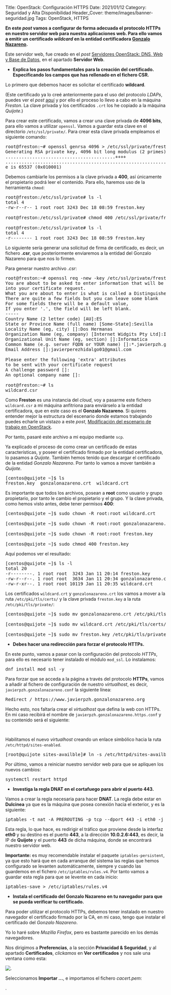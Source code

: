 Title: OpenStack: Configuración HTTPS
Date: 2021/01/12
Category: Seguridad y Alta Disponibilidad
Header_Cover: theme/images/banner-seguridad.jpg
Tags: OpenStack, HTTPS

**En este *post* vamos a configurar de forma adecuada el protocolo HTTPs en nuestro servidor web para nuestra aplicaciones web. Para ello vamos a emitir un certificado *wildcard* en la entidad certificadora [Gonzalo Nazareno](https://blogsaverroes.juntadeandalucia.es/iesgonzalonazareno/).**

Este servidor web, fue creado en el *post* [Servidores OpenStack: DNS, Web y Base de Datos](https://javierpzh.github.io/servidores-openstack-dns-web-y-base-de-datos.html), en el apartado **Servidor Web**.

- **Explica los pasos fundamentales para la creación del certificado. Especificando los campos que has rellenado en el fichero CSR.**

Lo primero que debemos hacer es solicitar el certificado **wildcard**.

(Este certificado ya lo creé anteriormente para el uso del protocolo *LDAPs*, puedes ver el *post* [aquí](https://javierpzh.github.io/ldaps.html) y por ello el proceso lo llevo a cabo en la máquina *Freston*. La clave privada y los certificados `.crt` los he copiado a la máquina *Quijote*.)

Para crear este certificado, vamos a crear una clave privada de **4096 bits**, para ello vamos a utilizar `openssl`. Vamos a guardar esta clave en el directorio `/etc/ssl/private/`. Para crear esta clave privada empleamos el siguiente comando:

<pre>
root@freston:~# openssl genrsa 4096 > /etc/ssl/private/freston.key
Generating RSA private key, 4096 bit long modulus (2 primes)
.........................................++++
...........................................................................................................................++++
e is 65537 (0x010001)
</pre>

Debemos cambiarle los permisos a la clave privada a **400**, así únicamente el propietario podrá leer el contenido. Para ello, haremos uso de la herramienta `chmod`:

<pre>
root@freston:/etc/ssl/private# ls -l
total 4
-rw-r--r-- 1 root root 3243 Dec 18 08:59 freston.key

root@freston:/etc/ssl/private# chmod 400 /etc/ssl/private/freston.key

root@freston:/etc/ssl/private# ls -l
total 4
-r-------- 1 root root 3243 Dec 18 08:59 freston.key
</pre>

Lo siguiente sería generar una solicitud de firma de certificado, es decir, un fichero **.csr**, que posteriormente enviaremos a la entidad del Gonzalo Nazareno para que nos lo firmen.

Para generar nuestro archivo *.csr*:

<pre>
root@freston:~# openssl req -new -key /etc/ssl/private/freston.key -out /root/wildcard.csr
You are about to be asked to enter information that will be incorporated
into your certificate request.
What you are about to enter is what is called a Distinguished Name or a DN.
There are quite a few fields but you can leave some blank
For some fields there will be a default value,
If you enter '.', the field will be left blank.
-----
Country Name (2 letter code) [AU]:ES
State or Province Name (full name) [Some-State]:Sevilla
Locality Name (eg, city) []:Dos Hermanas
Organization Name (eg, company) [Internet Widgits Pty Ltd]:IES Gonzalo Nazareno
Organizational Unit Name (eg, section) []:Informatica
Common Name (e.g. server FQDN or YOUR name) []:*.javierpzh.gonzalonazareno.org
Email Address []:javierperezhidalgo01@gmail.com

Please enter the following 'extra' attributes
to be sent with your certificate request
A challenge password []:
An optional company name []:

root@freston:~# ls
wildcard.csr
</pre>

Como **Freston** es una instancia del *cloud*, voy a pasarme este fichero `wildcard.csr` a mi máquina anfitriona para enviárselo a la entidad certificadora, que en este caso es el **Gonzalo Nazareno**.
Si quieres entender mejor la estructura del escenario donde estamos trabajando puedes echarle un vistazo a este *post*, [Modificación del escenario de trabajo en OpenStack](https://javierpzh.github.io/modificacion-del-escenario-de-trabajo-en-openstack.html).

Por tanto, pasaré este archivo a mi equipo mediante `scp`.

Ya explicado el proceso de como crear un certificado de estas características, y poseer el certificado firmado por la entidad certificadora, lo pasamos a *Quijote*. También hemos tenido que descargar el certificado de la entidad *Gonzalo Nazareno*. Por tanto lo vamos a mover también a *Quijote*.

<pre>
[centos@quijote ~]$ ls
freston.key  gonzalonazareno.crt  wildcard.crt
</pre>

Es importante que todos los archivos, posean a **root** como usuario y grupo propietario, por tanto le cambio el propietario y el grupo. Y la clave privada, como hemos visto antes, debe tener permisos **400**:

<pre>
[centos@quijote ~]$ sudo chown -R root:root wildcard.crt

[centos@quijote ~]$ sudo chown -R root:root gonzalonazareno.crt

[centos@quijote ~]$ sudo chown -R root:root freston.key

[centos@quijote ~]$ sudo chmod 400 freston.key
</pre>

Aquí podemos ver el resultado:

<pre>
[centos@quijote ~]$ ls -l
total 20
-r--------. 1 root root  3243 Jan 11 20:14 freston.key
-rw-r--r--. 1 root root  3634 Jan 11 20:34 gonzalonazareno.crt
-rw-r-xr--. 1 root root 10119 Jan 11 20:35 wildcard.crt
</pre>

Los certificados `wildcard.crt` y `gonzalonazareno.crt` los vamos a mover a la ruta `/etc/pki/tls/certs/` y la clave privada `freston.key` a la ruta `/etc/pki/tls/private/`:

<pre>
[centos@quijote ~]$ sudo mv gonzalonazareno.crt /etc/pki/tls/certs/

[centos@quijote ~]$ sudo mv wildcard.crt /etc/pki/tls/certs/

[centos@quijote ~]$ sudo mv freston.key /etc/pki/tls/private/
</pre>

- **Debes hacer una redirección para forzar el protocolo HTTPs.**

En este punto, vamos a pasar con la configuración del protocolo *HTTPs*, para ello es necesario tener instalado el módulo `mod_ssl`. Lo instalamos:

<pre>
dnf install mod_ssl -y
</pre>

Para forzar que se acceda a la página a través del protocolo **HTTPs**, vamos a añadir al fichero de configuración de nuestro *virtualhost*, es decir, `javierpzh.gonzalonazareno.conf` la siguiente línea:

<pre>
Redirect / https://www.javierpzh.gonzalonazareno.org
</pre>

Hecho esto, nos faltaría crear el *virtualhost* que defina la web con HTTPs. En mi caso recibirá el nombre de `javierpzh.gonzalonazareno.https.conf` y su contenido será el siguiente:

<pre>

</pre>

Habilitamos el nuevo *virtualhost* creando un enlace simbólico hacia la ruta `/etc/httpd/sites-enabled`.

<pre>
[root@quijote sites-availble]# ln -s /etc/httpd/sites-availble/javierpzh.gonzalonazareno.https.conf /etc/httpd/sites-enabled/
</pre>

Por último, vamos a reiniciar nuestro servidor web para que se apliquen los nuevos cambios:

<pre>
systemctl restart httpd
</pre>

- **Investiga la regla DNAT en el cortafuego para abrir el puerto 443.**

Vamos a crear la regla necesaria para hacer **DNAT**. La regla debe estar en **Dulcinea** ya que es la máquina que posea conexión hacia el exterior, y es la siguiente:

<pre>
iptables -t nat -A PREROUTING -p tcp --dport 443 -i eth0 -j DNAT --to 10.0.2.6:443
</pre>

Esta regla, lo que hace, es redirigir el tráfico que proviene desde la interfaz **eth0** y su destino es el puerto **443**, a la dirección **10.0.2.6:443**, es decir, la IP de **Quijote** y el puerto **443** de dicha máquina, donde se encontrará nuestro servidor web.

**Importante:** es muy recomendable instalar el paquete `iptables-persistent`, ya que esto hará que en cada arranque del sistema las reglas que hemos configurado se levanten automáticamente, siempre y cuando las guardemos en el fichero `/etc/iptables/rules.v4`. Por tanto vamos a guardar esta regla para que se levente en cada inicio:

<pre>
iptables-save > /etc/iptables/rules.v4
</pre>

- **Instala el certificado del Gonzalo Nazareno en tu navegador para que se pueda verificar tu certificado.**

Para poder utilizar el protocolo HTTPs, debemos tener instalado en nuestro navegador el certificado firmado por la CA, en mi caso, tengo que instalar el certificado del *Gonzalo Nazareno*.

Yo lo haré sobre *Mozilla Firefox*, pero es bastante parecido en los demás navegadores.

Nos dirigimos a **Preferencias**, a la sección **Privacidad & Seguridad**, y al apartado **Certificados**, *clickamos* en **Ver certificados** y nos sale una ventana como esta:

![.](images/sad_OpenStack_configuracion_HTTPS/importar.png)

Seleccionamos **Importar ...**, e importamos el fichero *cacert.pem*:









.
